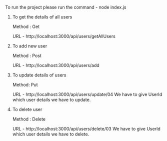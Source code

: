 To run the project please run the command -  node index.js 

1) To get the  details of all users 
 
   Method : Get
 
   URL - http://localhost:3000/api/users/getAllUsers

2) To add new user
   
   Method : Post
 
   URL - http://localhost:3000/api/users/add

3) To update details of users
   
   Method: Put
 
   URL - http://localhost:3000/api/users/update/04  We have to give UserId which user details we have to update.

4) To delete user
   
    Method : Delete
 
    URL - http://localhost:3000/api/users/delete/03  We have to give UserId which user details we have to delete.
